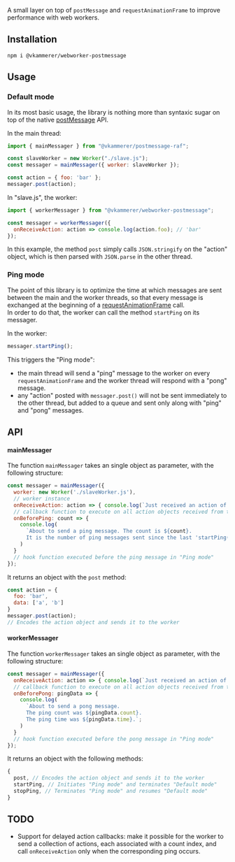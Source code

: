 A small layer on top of ```postMessage``` and ```requestAnimationFrame``` to improve performance with web workers.

## Installation   
```shell
npm i @vkammerer/webworker-postmessage
```

## Usage   

### Default mode   
In its most basic usage, the library is nothing more than syntaxic sugar on top of the native [postMessage](https://developer.mozilla.org/en/docs/Web/API/Worker/postMessage) API.   

In the main thread:
```javascript
import { mainMessager } from "@vkammerer/postmessage-raf";

const slaveWorker = new Worker("./slave.js");
const messager = mainMessager({ worker: slaveWorker });

const action = { foo: 'bar' };
messager.post(action);
```

In "slave.js", the worker:
```javascript
import { workerMessager } from "@vkammerer/webworker-postmessage";

const messager = workerMessager({
  onReceiveAction: action => console.log(action.foo); // 'bar'
});
```

In this example, the method ```post``` simply calls ```JSON.stringify``` on the "action" object, which is then parsed with ```JSON.parse``` in the other thread.

### Ping mode   
The point of this library is to optimize the time at which messages are sent between the main and the worker threads, so that every message is exchanged at the beginning of a [requestAnimationFrame](https://developer.mozilla.org/en-US/docs/Web/API/window/requestAnimationFrame) call.   
In order to do that, the worker can call the method ```startPing``` on its messager.   

In the worker:
```javascript
messager.startPing();
```   

This triggers the "Ping mode":
- the main thread will send a "ping" message to the worker on every ```requestAnimationFrame``` and the worker thread will respond with a "pong" message.
- any "action" posted with ```messager.post()``` will not be sent immediately to the other thread, but added to a queue and sent only along with "ping" and "pong" messages.

## API   

#### mainMessager   
The function ```mainMessager``` takes an single object as parameter, with the following structure:   
```javascript
const messager = mainMessager({
  worker: new Worker('./slaveWorker.js'),
  // worker instance
  onReceiveAction: action => { console.log(`Just received an action of type ${action.type}`) },
  // callback function to execute on all action objects received from the worker
  onBeforePing: count => {
    console.log(
      `About to send a ping message. The count is ${count}.
      It is the number of ping messages sent since the last 'startPing()' call.`;
    )
  }
  // hook function executed before the ping message in "Ping mode"
});

```
It returns an object with the ```post``` method:
```javascript
const action = {
  foo: 'bar',
  data: ['a', 'b']
}
messager.post(action);
// Encodes the action object and sends it to the worker
```

#### workerMessager   
The function ```workerMessager``` takes an single object as parameter, with the following structure:   
```javascript
const messager = mainMessager({
  onReceiveAction: action => { console.log(`Just received an action of type ${action.type}`) },
  // callback function to execute on all action objects received from the main thread
  onBeforePong: pingData => {
    console.log(
      `About to send a pong message.
      The ping count was ${pingData.count}.
      The ping time was ${pingData.time}.`;
    )
  }
  // hook function executed before the pong message in "Ping mode"
});
```
It returns an object with the following methods:
```javascript
{
  post, // Encodes the action object and sends it to the worker
  startPing, // Initiates "Ping mode" and terminates "Default mode"
  stopPing, // Terminates "Ping mode" and resumes "Default mode"
}
```

## TODO   
- Support for delayed action callbacks: make it possible for the worker to send a collection of actions, each associated with a count index, and call ```onReceiveAction``` only when the corresponding ping occurs.
